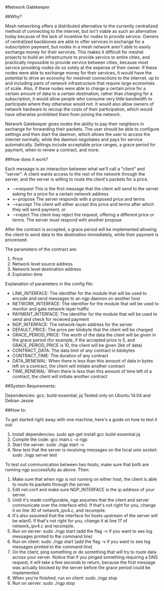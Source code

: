 #Network Gatekeeper

##Why?

Mesh networking offers a distributed alternative to the currently centralized method of connecting to the internet, but isn't viable as such an alternative today because of the lack of incentive for nodes to provide service. Owners of centralized backbones are able to offer services in exchange for a subscription payment, but nodes in a mesh network aren't able to easily exchange money for their services. This makes it difficult for meshet projects to build an infrastructure to provide service to entire cities, and practically impossible to provide service between cities, because most service providing nodes do so solely at the expense of their owner. If these nodes were able to exchange money for their services, it would have the potential to drive an economy for meshnet connections to the internet, up to and including parts of network infrastructure that require large economies of scale. Also, if these nodes were able to charge a certain price for a certain amount of data to a certain destination, rather than charging for a subscription, it would allow people who consume very little bandwidth to participate where they otherwise would not. It would also allow owners of network hardware to recoup the costs of their participation, which would have otherwise prohibited them from joining the network.

Network Gatekeeper gives nodes the ability to pay their neighbors in exchange for forwarding their packets. The user should be able to configure settings and then start the daemon, which allows the user to access the internet normally, while the daemon negotiates and pays for service automatically. Settings include acceptable price ranges, a grace period for payment, when to renew a contract, and more.

##How does it work?

Each message is an interaction between what we'll call a "client" and "server". A client wants access to the rest of the network through the server, and the server is willing to route the client's packets for a price.

* -->request  This is the first message that the client will send to the server asking for a price for a certain network address
* <--propose  The server responds with a proposed price and terms
* -->accept   The client will either accept this price and terms after which they will send payment, or
* -->reject   The client may reject the request, offering a different price or terms. The server must respond with another propose

After the contract is accepted, a grace period will be implemented allowing the client to send data to the destination immediately, while their payment is processed.

The parameters of the contract are:

1. Price
2. Network level source address
3. Network level destination address
4. Expiration time

Explanation of parameters in the config file:

* LINK_INTERFACE: The identifier for the module that will be used to encode and send messages to an ngp daemon on another host
* NETWORK_INTERFACE: The identifier for the module that will be used to monitor and gate network-layer traffic
* PAYMENT_INTERFACE: The identifier for the module that will be used to send and check for received payment
* NGP_INTERFACE: The network-layer address for the server
* DEFAULT_PRICE: The price per kilobyte that the client will be charged
* GRACE_PERIOD_PRICE: The worth of the data the client will be given in the grace period (for example, if the accepted price is 5, and GRACE_PERIOD_PRICE is 10, the client will be given 2kb of data)
* CONTRACT_DATA: The data limit of any contract in kilobytes
* CONTRACT_TIME: The duration of any contract
* DATA_RENEWAL: When there is less than this amount of data in bytes left on a contract, the client will initiate another contract
* TIME_RENEWAL: When there is less than this amount of time left of a contract, the client will initiate another contract

##System Requirements:

Dependencies: gcc; build-essential; jq
Tested only on Ubuntu 14.04 and Debian Jessie

##How to:

To get started right away with one machine, here's a guide on how to test it out:

1. Install dependencies: sudo apt-get install gcc build-essential jq
2. Compile the code: gcc main.c -o ngp
3. Start the server: sudo ./ngp start -v
4. Now test that the server is receiving messages on the local unix socket: sudo ./ngp server test

To test out communication between two hosts, make sure that both are running ngp successfully as above. Then:

1. Make sure that when ngp is not running on either host, the client is able to route its packets through the server.
2. Edit net.conf and make sure NGP_INTERFACE is the ip address of your server.
3. Until it's made configurable, ngp assumes that the client and server communicate over the interface eth0. If that's not right for you, change it on line 30 of network_ipv4.c, and recompile.
4. It's also assumed that the interface for hosts upstream of the server will be wlan0. If that's not right for you, change it at line 17 of network_ipv4.c and recompile.
5. Run on server: sudo ./ngp start (add the flag -v if you want to see log messages printed to the command line)
6. Run on client: sudo ./ngp start (add the flag -v if you want to see log messages printed to the command line)
7. On the client, ping something or do something that will try to route data across your server. Notice that if you pinged something requiring a DNS request, it will take a few seconds to return, because the first message was actually blocked by the server before the grace period could be implemented.
8. When you're finished, run on client: sudo ./ngp stop
9. Run on server: sudo ./ngp stop


